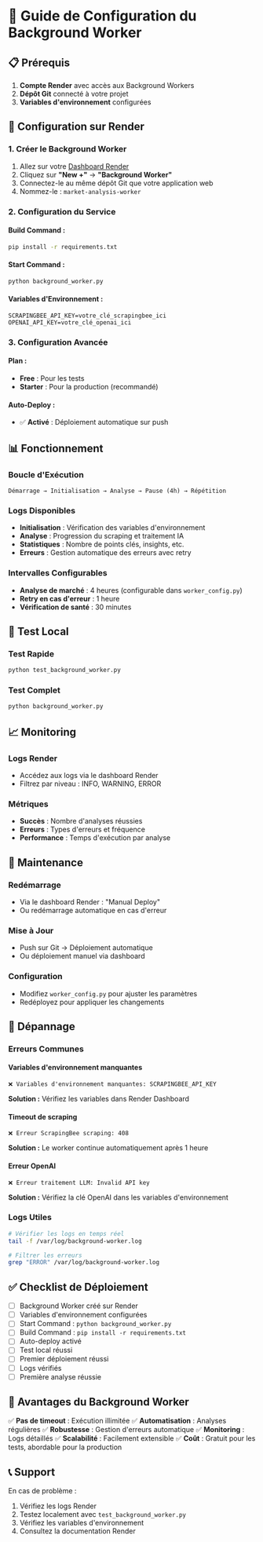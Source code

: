 # 🚀 Guide de Configuration du Background Worker

## 📋 Prérequis

1. **Compte Render** avec accès aux Background Workers
2. **Dépôt Git** connecté à votre projet
3. **Variables d'environnement** configurées

## 🔧 Configuration sur Render

### 1. Créer le Background Worker

1. Allez sur votre [Dashboard Render](https://dashboard.render.com)
2. Cliquez sur **"New +"** → **"Background Worker"**
3. Connectez-le au même dépôt Git que votre application web
4. Nommez-le : `market-analysis-worker`

### 2. Configuration du Service

#### **Build Command :**
```bash
pip install -r requirements.txt
```

#### **Start Command :**
```bash
python background_worker.py
```

#### **Variables d'Environnement :**
```
SCRAPINGBEE_API_KEY=votre_clé_scrapingbee_ici
OPENAI_API_KEY=votre_clé_openai_ici
```

### 3. Configuration Avancée

#### **Plan :**
- **Free** : Pour les tests
- **Starter** : Pour la production (recommandé)

#### **Auto-Deploy :**
- ✅ **Activé** : Déploiement automatique sur push

## 📊 Fonctionnement

### Boucle d'Exécution
```
Démarrage → Initialisation → Analyse → Pause (4h) → Répétition
```

### Logs Disponibles
- **Initialisation** : Vérification des variables d'environnement
- **Analyse** : Progression du scraping et traitement IA
- **Statistiques** : Nombre de points clés, insights, etc.
- **Erreurs** : Gestion automatique des erreurs avec retry

### Intervalles Configurables
- **Analyse de marché** : 4 heures (configurable dans `worker_config.py`)
- **Retry en cas d'erreur** : 1 heure
- **Vérification de santé** : 30 minutes

## 🧪 Test Local

### Test Rapide
```bash
python test_background_worker.py
```

### Test Complet
```bash
python background_worker.py
```

## 📈 Monitoring

### Logs Render
- Accédez aux logs via le dashboard Render
- Filtrez par niveau : INFO, WARNING, ERROR

### Métriques
- **Succès** : Nombre d'analyses réussies
- **Erreurs** : Types d'erreurs et fréquence
- **Performance** : Temps d'exécution par analyse

## 🔄 Maintenance

### Redémarrage
- Via le dashboard Render : "Manual Deploy"
- Ou redémarrage automatique en cas d'erreur

### Mise à Jour
- Push sur Git → Déploiement automatique
- Ou déploiement manuel via dashboard

### Configuration
- Modifiez `worker_config.py` pour ajuster les paramètres
- Redéployez pour appliquer les changements

## 🚨 Dépannage

### Erreurs Communes

#### **Variables d'environnement manquantes**
```
❌ Variables d'environnement manquantes: SCRAPINGBEE_API_KEY
```
**Solution :** Vérifiez les variables dans Render Dashboard

#### **Timeout de scraping**
```
❌ Erreur ScrapingBee scraping: 408
```
**Solution :** Le worker continue automatiquement après 1 heure

#### **Erreur OpenAI**
```
❌ Erreur traitement LLM: Invalid API key
```
**Solution :** Vérifiez la clé OpenAI dans les variables d'environnement

### Logs Utiles
```bash
# Vérifier les logs en temps réel
tail -f /var/log/background-worker.log

# Filtrer les erreurs
grep "ERROR" /var/log/background-worker.log
```

## ✅ Checklist de Déploiement

- [ ] Background Worker créé sur Render
- [ ] Variables d'environnement configurées
- [ ] Start Command : `python background_worker.py`
- [ ] Build Command : `pip install -r requirements.txt`
- [ ] Auto-deploy activé
- [ ] Test local réussi
- [ ] Premier déploiement réussi
- [ ] Logs vérifiés
- [ ] Première analyse réussie

## 🎯 Avantages du Background Worker

✅ **Pas de timeout** : Exécution illimitée
✅ **Automatisation** : Analyses régulières
✅ **Robustesse** : Gestion d'erreurs automatique
✅ **Monitoring** : Logs détaillés
✅ **Scalabilité** : Facilement extensible
✅ **Coût** : Gratuit pour les tests, abordable pour la production

## 📞 Support

En cas de problème :
1. Vérifiez les logs Render
2. Testez localement avec `test_background_worker.py`
3. Vérifiez les variables d'environnement
4. Consultez la documentation Render 